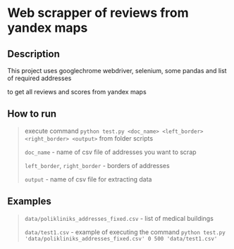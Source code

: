 # Web scrapper of reviews  from yandex maps

## Description
This project uses googlechrome webdriver, selenium, some pandas and list of required addresses

to get all reviews and scores from yandex maps
## How to run
> execute command `python test.py <doc_name> <left_border> <right_border> <output>` from folder scripts
>
>`doc_name` - name of csv file of addresses you want to scrap
>
>`left_border`, `right_border` - borders of addresses
>
>`output` - name of csv file for extracting data

## Examples
>`data/polikliniks_addresses_fixed.csv` - list of medical buildings
> 
> `data/test1.csv` - example of executing the command `python test.py 'data/polikliniks_addresses_fixed.csv' 0 500 'data/test1.csv'`
